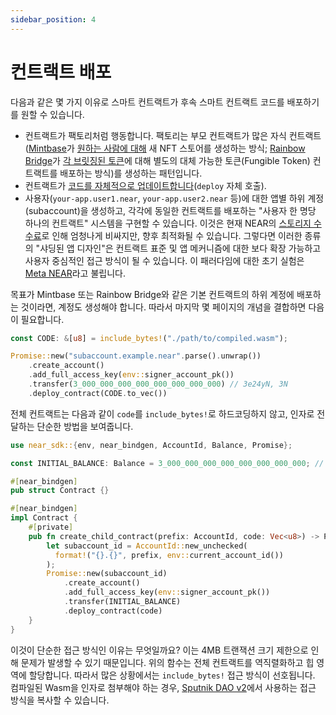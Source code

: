 ```yaml
---
sidebar_position: 4
---
```


# 컨트랙트 배포

다음과 같은 몇 가지 이유로 스마트 컨트랙트가 후속 스마트 컨트랙트 코드를 배포하기를 원할 수 있습니다.

* 컨트랙트가 팩토리처럼 행동합니다. 팩토리는 부모 컨트랙트가 많은 자식 컨트랙트 ([Mintbase](https://www.mintbase.io/)가 [원하는 사람에 대해](https://docs.mintbase.io/creating/store/deploy-fee) 새 NFT 스토어를 생성하는 방식; [Rainbow Bridge](https://near.org/bridge/)가 [각 브릿징된 토큰](https://github.com/aurora-is-near/rainbow-token-connector/blob/ce7640da144f000e0a93b6d9373bbc2514e37f3b/bridge-token-factory/src/lib.rs#L311-L341)에 대해 별도의 대체 가능한 토큰(Fungible Token) 컨트랙트를 배포하는 방식)를 생성하는 패턴입니다.
* 컨트랙트가 [코드를 자체적으로 업데이트합니다](../../../2.develop/upgrade.md#programmatic-update)(`deploy` 자체 호출).
* 사용자(`your-app.user1.near`, `your-app.user2.near` 등)에 대한 앱별 하위 계정(subaccount)을 생성하고, 각각에 동일한 컨트랙트를 배포하는 "사용자 한 명당 하나의 컨트랙트" 시스템을 구현할 수 있습니다. 이것은 현재 NEAR의 [스토리지 수수료](https://docs.near.org/concepts/storage/storage-staking)로 인해 엄청나게 비싸지만, 향후 최적화될 수 있습니다. 그렇다면 이러한 종류의 "샤딩된 앱 디자인"은 컨트랙트 표준 및 앱 메커니즘에 대한 보다 확장 가능하고 사용자 중심적인 접근 방식이 될 수 있습니다. 이 패러다임에 대한 초기 실험은 [Meta NEAR](https://github.com/metanear)라고 불립니다.

목표가 Mintbase 또는 Rainbow Bridge와 같은 기본 컨트랙트의 하위 계정에 배포하는 것이라면, 계정도 생성해야 합니다. 따라서 마지막 몇 페이지의 개념을 결합하면 다음이 필요합니다.

```rust
const CODE: &[u8] = include_bytes!("./path/to/compiled.wasm");

Promise::new("subaccount.example.near".parse().unwrap())
    .create_account()
    .add_full_access_key(env::signer_account_pk())
    .transfer(3_000_000_000_000_000_000_000_000) // 3e24yN, 3N
    .deploy_contract(CODE.to_vec())
```

전체 컨트랙트는 다음과 같이 `code`를 `include_bytes!`로 하드코딩하지 않고, 인자로 전달하는 단순한 방법을 보여줍니다.

```rust
use near_sdk::{env, near_bindgen, AccountId, Balance, Promise};

const INITIAL_BALANCE: Balance = 3_000_000_000_000_000_000_000_000; // 3e24yN, 3N

#[near_bindgen]
pub struct Contract {}

#[near_bindgen]
impl Contract {
    #[private]
    pub fn create_child_contract(prefix: AccountId, code: Vec<u8>) -> Promise {
        let subaccount_id = AccountId::new_unchecked(
          format!("{}.{}", prefix, env::current_account_id())
        );
        Promise::new(subaccount_id)
            .create_account()
            .add_full_access_key(env::signer_account_pk())
            .transfer(INITIAL_BALANCE)
            .deploy_contract(code)
    }
}
```

이것이 단순한 접근 방식인 이유는 무엇일까요? 이는 4MB 트랜잭션 크기 제한으로 인해 문제가 발생할 수 있기 때문입니다. 위의 함수는 전체 컨트랙트를 역직렬화하고 힙 영역에 할당합니다. 따라서 많은 상황에서는 `include_bytes!` 접근 방식이 선호됩니다. 컴파일된 Wasm을 인자로 첨부해야 하는 경우, [Sputnik DAO v2](https://github.com/near-daos/sputnik-dao-contract/blob/a8fc9a8c1cbde37610e56e1efda8e5971e79b845/sputnikdao2/src/types.rs#L74-L142)에서 사용하는 접근 방식을 복사할 수 있습니다.
